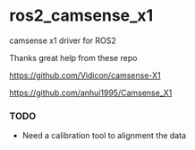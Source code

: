 # ros2_camsense_x1

camsense x1 driver for ROS2



Thanks great help from these repo

https://github.com/Vidicon/camsense-X1

https://github.com/anhui1995/Camsense_X1



### TODO

- Need a calibration tool to alignment the data